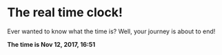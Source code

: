 # The real time clock!

Ever wanted to know what the time is? Well, your journey is about to end!

**The time is Nov 12, 2017, 16:51**